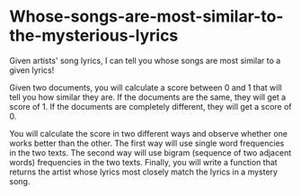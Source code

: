 # Whose-songs-are-most-similar-to-the-mysterious-lyrics
Given artists' song lyrics, I can tell you whose songs are most similar to a given lyrics!

Given two documents, you will calculate a score between 0 and 1 that will tell you how similar they are. 
If the documents are the same, they will get a score of 1. 
If the documents are completely different, they will get a score of 0. 

You will calculate the score in two different ways and observe whether one works better than the other. 
The first way will use single word frequencies in the two texts. 
The second way will use bigram (sequence of two adjacent words) frequencies in the two texts. 
Finally, you will write a function that returns the artist whose lyrics most closely match the lyrics in a mystery song.
